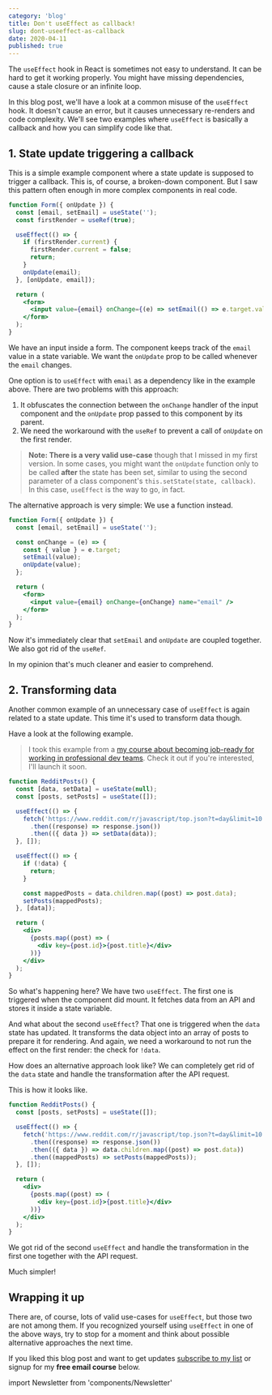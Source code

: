 ```yaml
---
category: 'blog'
title: Don't useEffect as callback!
slug: dont-useeffect-as-callback
date: 2020-04-11
published: true
---
```


The `useEffect` hook in React is sometimes not easy to understand. It can be hard to get it working properly. You might have missing dependencies, cause a stale closure or an infinite loop.

In this blog post, we'll have a look at a common misuse of the `useEffect` hook. It doesn't cause an error, but it causes unnecessary re-renders and code complexity. We'll see two examples where `useEffect` is basically a callback and how you can simplify code like that.

## 1. State update triggering a callback

This is a simple example component where a state update is supposed to trigger a callback. This is, of course, a broken-down component. But I saw this pattern often enough in more complex components in real code.

```jsx
function Form({ onUpdate }) {
  const [email, setEmail] = useState('');
  const firstRender = useRef(true);

  useEffect(() => {
    if (firstRender.current) {
      firstRender.current = false;
      return;
    }
    onUpdate(email);
  }, [onUpdate, email]);

  return (
    <form>
      <input value={email} onChange={(e) => setEmail(() => e.target.value)} name="email" />
    </form>
  );
}
```

We have an input inside a form. The component keeps track of the `email` value in a state variable. We want the `onUpdate` prop to be called whenever the `email` changes.

One option is to `useEffect` with `email` as a dependency like in the example above. There are two problems with this approach:

1. It obfuscates the connection between the `onChange` handler of the input component and the `onUpdate` prop passed to this component by its parent.
2. We need the workaround with the `useRef` to prevent a call of `onUpdate` on the first render.

> **Note: There is a very valid use-case** though that I missed in my first version. In some cases, you might want the `onUpdate` function only to be called **after** the state has been set, similar to using the second parameter of a class component's `this.setState(state, callback)`. In this case, `useEffect` is the way to go, in fact.

The alternative approach is very simple: We use a function instead.

```jsx
function Form({ onUpdate }) {
  const [email, setEmail] = useState('');

  const onChange = (e) => {
    const { value } = e.target;
    setEmail(value);
    onUpdate(value);
  };

  return (
    <form>
      <input value={email} onChange={onChange} name="email" />
    </form>
  );
}
```

Now it's immediately clear that `setEmail` and `onUpdate` are coupled together. We also got rid of the `useRef`.

In my opinion that's much cleaner and easier to comprehend.

## 2. Transforming data

Another common example of an unnecessary case of `useEffect` is again related to a state update. This time it's used to transform data though.

Have a look at the following example.

> I took this example from a [my course about becoming job-ready for working in professional dev teams](https://profy.dev). Check it out if you're interested, I'll launch it soon.

```jsx
function RedditPosts() {
  const [data, setData] = useState(null);
  const [posts, setPosts] = useState([]);

  useEffect(() => {
    fetch('https://www.reddit.com/r/javascript/top.json?t=day&limit=10')
      .then((response) => response.json())
      .then(({ data }) => setData(data));
  }, []);

  useEffect(() => {
    if (!data) {
      return;
    }

    const mappedPosts = data.children.map((post) => post.data);
    setPosts(mappedPosts);
  }, [data]);

  return (
    <div>
      {posts.map((post) => (
        <div key={post.id}>{post.title}</div>
      ))}
    </div>
  );
}
```

So what's happening here? We have two `useEffect`. The first one is triggered when the component did mount. It fetches data from an API and stores it inside a state variable.

And what about the second `useEffect`? That one is triggered when the `data` state has updated. It transforms the data object into an array of posts to prepare it for rendering. And again, we need a workaround to not run the effect on the first render: the check for `!data`.

How does an alternative approach look like? We can completely get rid of the `data` state and handle the transformation after the API request.

This is how it looks like.

```jsx
function RedditPosts() {
  const [posts, setPosts] = useState([]);

  useEffect(() => {
    fetch('https://www.reddit.com/r/javascript/top.json?t=day&limit=10')
      .then((response) => response.json())
      .then(({ data }) => data.children.map((post) => post.data))
      .then((mappedPosts) => setPosts(mappedPosts));
  }, []);

  return (
    <div>
      {posts.map((post) => (
        <div key={post.id}>{post.title}</div>
      ))}
    </div>
  );
}
```

We got rid of the second `useEffect` and handle the transformation in the first one together with the API request.

Much simpler!

## Wrapping it up

There are, of course, lots of valid use-cases for `useEffect`, but those two are not among them. If you recognized yourself using `useEffect` in one of the above ways, try to stop for a moment and think about possible alternative approaches the next time.

If you liked this blog post and want to get updates [subscribe to my list](https://jkettmann.com/subscribe/) or signup for my **free email course** below.

import Newsletter from 'components/Newsletter'

<Newsletter formId="Keo4KT"/>
